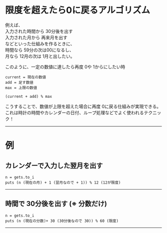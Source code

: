 # 限度を超えたら0に戻るアルゴリズム
例えば、  
入力された時間から 30分後を出す  
入力された月から 再来月を出す  
などといった仕組みを作るときに、  
時間なら 59分の次は00になるし、  
月なら 12月の次は 1月と出したい。  

このように、一定の数値に達したら再度 0や 1からにしたい時
~~~
current = 現在の数値
add = 足す数値
max = 上限の数値

(current + add) % max
~~~
こうすることで、数値が上限を超えた場合に再度 0に戻る仕組みが実現できる。  
これは時計の時間やカレンダーの日付、ループ処理などでよく使われるテクニック！
***

# 例
## カレンダーで入力した翌月を出す
~~~
n = gets.to_i
puts (n (現在の月) + 1 (翌月なので + 1)) % 12 (12が限度)
~~~
***

## 時間で 30分後を出す (※ 分数だけ)
~~~
n = gets.to_i
puts (n (現在の分数)+ 30 (30分後なので 30)) % 60 (限度)
~~~
***
